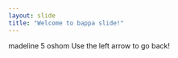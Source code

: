 ```yaml
---
layout: slide
title: "Welcome to bappa slide!"
---
```

madeline 5 oshom
Use the left arrow to go back!
